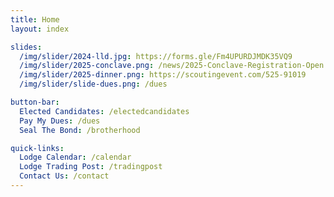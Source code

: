 ```yaml
---
title: Home
layout: index

slides:
  /img/slider/2024-lld.jpg: https://forms.gle/Fm4UPURDJMDK35VQ9
  /img/slider/2025-conclave.png: /news/2025-Conclave-Registration-Open
  /img/slider/2025-dinner.png: https://scoutingevent.com/525-91019
  /img/slider/slide-dues.png: /dues

button-bar:
  Elected Candidates: /electedcandidates
  Pay My Dues: /dues
  Seal The Bond: /brotherhood

quick-links:
  Lodge Calendar: /calendar
  Lodge Trading Post: /tradingpost
  Contact Us: /contact
---
```

